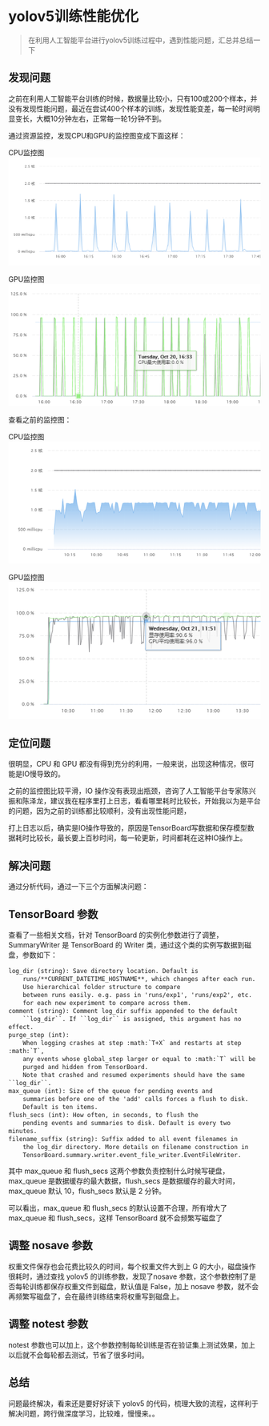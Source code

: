 # yolov5训练性能优化

> 在利用人工智能平台进行yolov5训练过程中，遇到性能问题，汇总并总结一下

## 发现问题

之前在利用人工智能平台训练的时候，数据量比较小，只有100或200个样本，并没有发现性能问题，最近在尝试400个样本的训练，发现性能变差，每一轮时间明显变长，大概10分钟左右，正常每一轮1分钟不到。

通过资源监控，发现CPU和GPU的监控图变成下面这样：

CPU监控图
![cpu_data.png](./img/deeplearn/cpu_data.png)

GPU监控图
![cpu_data.png](./img/deeplearn/gpu_data.png)

查看之前的监控图：

CPU监控图
![cpu_data.png](./img/deeplearn/cpu_data_0.png)

GPU监控图
![cpu_data.png](./img/deeplearn/gpu_data_0.png)


## 定位问题

很明显，CPU 和 GPU 都没有得到充分的利用，一般来说，出现这种情况，很可能是IO慢导致的。

之前的监控图比较平滑，IO 操作没有表现出瓶颈，咨询了人工智能平台专家陈兴振和陈泽龙，建议我在程序里打上日志，看看哪里耗时比较长，开始我以为是平台的问题，因为之前的训练都比较顺利，没有出现性能问题，

打上日志以后，确实是IO操作导致的，原因是TensorBoard写数据和保存模型数据耗时比较长，最长要上百秒时间，每一轮更新，时间都耗在这种IO操作上。

## 解决问题

通过分析代码，通过一下三个方面解决问题：

## TensorBoard 参数

查看了一些相关文档，针对 TensorBoard 的实例化参数进行了调整，SummaryWriter 是 TensorBoard 的 Writer 类，通过这个类的实例写数据到磁盘，参数如下：

```
log_dir (string): Save directory location. Default is
    runs/**CURRENT_DATETIME_HOSTNAME**, which changes after each run.
    Use hierarchical folder structure to compare
    between runs easily. e.g. pass in 'runs/exp1', 'runs/exp2', etc.
    for each new experiment to compare across them.
comment (string): Comment log_dir suffix appended to the default
    ``log_dir``. If ``log_dir`` is assigned, this argument has no effect.
purge_step (int):
    When logging crashes at step :math:`T+X` and restarts at step :math:`T`,
    any events whose global_step larger or equal to :math:`T` will be
    purged and hidden from TensorBoard.
    Note that crashed and resumed experiments should have the same ``log_dir``.
max_queue (int): Size of the queue for pending events and
    summaries before one of the 'add' calls forces a flush to disk.
    Default is ten items.
flush_secs (int): How often, in seconds, to flush the
    pending events and summaries to disk. Default is every two minutes.
filename_suffix (string): Suffix added to all event filenames in
    the log_dir directory. More details on filename construction in
    TensorBoard.summary.writer.event_file_writer.EventFileWriter.
```

其中 max_queue 和 flush_secs 这两个参数负责控制什么时候写硬盘，max_queue 是数据缓存的最大数据，flush_secs 是数据缓存的最大时间， max_queue 默认 10，flush_secs 默认是 2 分钟。

可以看出，max_queue 和 flush_secs 的默认设置不合理，所有增大了 max_queue 和 flush_secs，这样 TensorBoard 就不会频繁写磁盘了

## 调整 nosave 参数

权重文件保存也会花费比较久的时间，每个权重文件大到上 G 的大小，磁盘操作很耗时，通过查找 yolov5 的训练参数，发现了nosave 参数，这个参数控制了是否每轮训练都保存权重文件到磁盘，默认值是 False，加上 nosave 参数，就不会再频繁写磁盘了，会在最终训练结束将权重写到磁盘上。

## 调整 notest 参数

notest 参数也可以加上，这个参数控制每轮训练是否在验证集上测试效果，加上以后就不会每轮都去测试，节省了很多时间。

## 总结

问题最终解决，看来还是要好好读下 yolov5 的代码，梳理大致的流程，这样利于解决问题，跨行做深度学习，比较难，慢慢来。。
